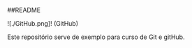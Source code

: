 ##README

![./GitHub.png]! (GitHub)

Este repositório serve de exemplo para curso de Git e gitHub.

